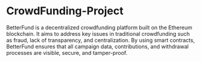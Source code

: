 # CrowdFunding-Project
BetterFund is a decentralized crowdfunding platform built on the Ethereum blockchain. It aims to address key issues in traditional crowdfunding such as fraud, lack of transparency, and centralization. By using smart contracts, BetterFund ensures that all campaign data, contributions, and withdrawal processes are visible, secure, and tamper-proof.
